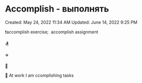 # Accomplish - выполнять

Created: May 24, 2022 11:34 AM
Updated: June 14, 2022 9:25 PM

❗accomplish exercise;  accomplish assignment

🏂

✈️

💼

🔧 At work I am ccomplishing tasks